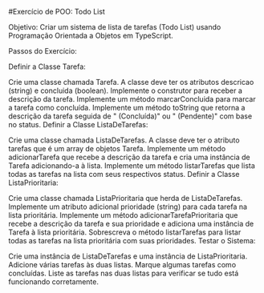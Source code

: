 #Exercício de POO: Todo List

Objetivo: Criar um sistema de lista de tarefas (Todo List) usando Programação Orientada a Objetos em TypeScript.

Passos do Exercício:

Definir a Classe Tarefa:

Crie uma classe chamada Tarefa.
A classe deve ter os atributos descricao (string) e concluida (boolean).
Implemente o construtor para receber a descrição da tarefa.
Implemente um método marcarConcluida para marcar a tarefa como concluída.
Implemente um método toString que retorna a descrição da tarefa seguida de " (Concluída)" ou " (Pendente)" com base no status.
Definir a Classe ListaDeTarefas:

Crie uma classe chamada ListaDeTarefas.
A classe deve ter o atributo tarefas que é um array de objetos Tarefa.
Implemente um método adicionarTarefa que recebe a descrição da tarefa e cria uma instância de Tarefa adicionando-a à lista.
Implemente um método listarTarefas que lista todas as tarefas na lista com seus respectivos status.
Definir a Classe ListaPrioritaria:

Crie uma classe chamada ListaPrioritaria que herda de ListaDeTarefas.
Implemente um atributo adicional prioridade (string) para cada tarefa na lista prioritária.
Implemente um método adicionarTarefaPrioritaria que recebe a descrição da tarefa e sua prioridade e adiciona uma instância de Tarefa à lista prioritária.
Sobrescreva o método listarTarefas para listar todas as tarefas na lista prioritária com suas prioridades.
Testar o Sistema:

Crie uma instância de ListaDeTarefas e uma instância de ListaPrioritaria.
Adicione várias tarefas às duas listas.
Marque algumas tarefas como concluídas.
Liste as tarefas nas duas listas para verificar se tudo está funcionando corretamente.
